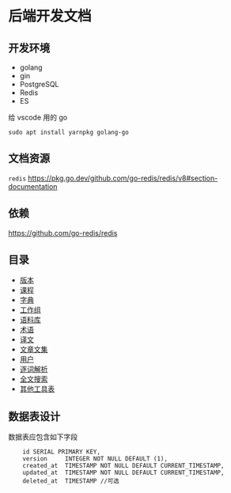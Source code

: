 # 后端开发文档

## 开发环境

-   golang
- gin
-   PostgreSQL
-   Redis
-   ES

给 vscode 用的 go

```
sudo apt install yarnpkg golang-go
```

## 文档资源


`redis` https://pkg.go.dev/github.com/go-redis/redis/v8#section-documentation

## 依赖

https://github.com/go-redis/redis

## 目录

-   [版本](channel.md)
-   [课程](course.md)
-   [字典](dict.md)
-   [工作组](group.md)
-   [语料库](palicanon.md)
-   [术语](term.md)
-   [译文](translation.md)
-   [文章文集](article.md)
-   [用户](user.md)
-   [逐词解析](wbw.md)
-   [全文搜索](search.md)
-   [其他工具表](others.md)


## 数据表设计

数据表应包含如下字段

```
    id SERIAL PRIMARY KEY,
    version     INTEGER NOT NULL DEFAULT (1),
    created_at  TIMESTAMP NOT NULL DEFAULT CURRENT_TIMESTAMP,
    updated_at  TIMESTAMP NOT NULL DEFAULT CURRENT_TIMESTAMP,
    deleted_at  TIMESTAMP //可选
```
